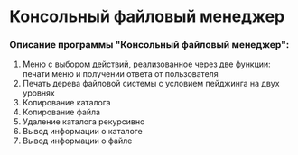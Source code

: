 ﻿# **Консольный файловый менеджер**
 
 ### Описание программы "Консольный файловый менеджер":
 
 1. Меню с выбором действий, реализованное через две функции: печати меню и получении ответа от пользователя
 2. Печать дерева файловой системы с условием пейджинга на двух уровнях
 3. Копирование каталога
 4. Копирование файла
 5. Удаление каталога рекурсивно
 6. Вывод информации о каталоге
 7. Вывод информации о файле
